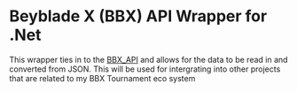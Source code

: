 # Beyblade X (BBX) API Wrapper for .Net

This wrapper ties in to the [BBX_API](https://github.com/Astorec/bbx_api) and allows for the data to be read in and converted from JSON. This will be used for intergrating into other projects that are related to my BBX Tournament eco system
